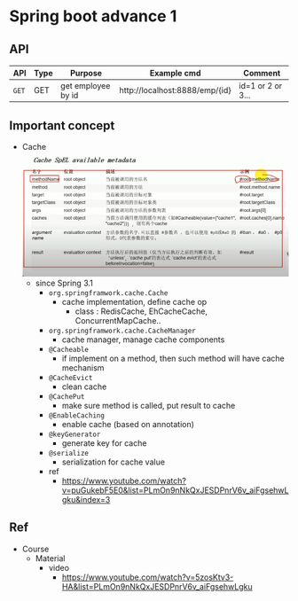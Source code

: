 # Spring boot advance 1

## API

| API | Type | Purpose | Example cmd | Comment|
| ----- | -------- | ---- | ----- | ---- |
| `GET` | GET | get employee by id | http://localhost:8888/emp/{id} |id=1 or 2 or 3...|


## Important concept

- Cache
	<img src ="https://github.com/yennanliu/SpringPlayground/blob/main/springBootAdvance1/doc/pic/cache1.png">
	- since Spring 3.1
		- `org.springframwork.cache.Cache`
			- cache implementation, define cache op
				- class : RedisCache, EhCacheCache, ConcurrentMapCache..
		- `org.springframwork.cache.CacheManager`
			- cache manager, manage cache components
		- `@Cacheable`
			- if implement on a method, then such method will have cache mechanism
		- `@CacheEvict`
			- clean cache
		- `@CachePut`
			- make sure method is called, put result to cache
		- `@EnableCaching`
			- enable cache (based on annotation)
		- `@keyGenerator`
			- generate key for cache
		- `@serialize`
			- serialization for cache value
		- ref
			- https://www.youtube.com/watch?v=puGukebF5E0&list=PLmOn9nNkQxJESDPnrV6v_aiFgsehwLgku&index=3

## Ref
- Course
	- Material
		- video
			- https://www.youtube.com/watch?v=5zosKtv3-HA&list=PLmOn9nNkQxJESDPnrV6v_aiFgsehwLgku